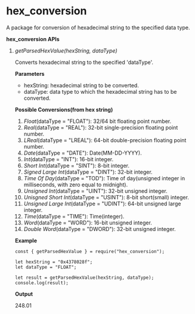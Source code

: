 # hex_conversion

A package for conversion of hexadecimal string to the specified data type.

**hex_conversion APIs**

1. _getParsedHexValue(hexString, dataType)_

   Converts hexadecimal string to the specified 'dataType'.

   **Parameters**

   - hexString: hexadecimal string to be converted.
   - dataType: data type to which the hexadecimal string has to be converted.

   **Possible Conversions(from hex string)**

   1. _Float_(dataType = "FLOAT"): 32/64 bit floating point number.
   2. _Real_(dataType = "REAL"): 32-bit single-precision floating point number.
   3. _LReal_(dataType = "LREAL"): 64-bit double-precision floating point number.
   4. _Date_(dataType = "DATE"): Date(MM-DD-YYYY).
   5. _Int_(dataType = "INT"): 16-bit integer.
   6. _Short Int_(dataType = "SINT"): 8-bit integer.
   7. _Signed Large Int_(dataType = "DINT"): 32-bit integer.
   8. _Time Of Day_(dataType = "TOD"): Time of day(unsigned integer in milliseconds, with zero equal to midnight).
   9. _Unsigned Int_(dataType = "UINT"): 32-bit unsigned integer.
   10. _Unisgned Short Int_(dataType = "USINT"): 8-bit short(small) integer.
   11. _Unsigned Large Int_(dataType = "UDINT"): 64-bit unsigned large integer.
   12. _Time_(dataType = "TIME"): Time(integer).
   13. _Word_(dataType = "WORD"): 16-bit unsigned integer.
   14. _Double Word_(dataType = "DWORD"): 32-bit unsigned integer.

   **Example**

   ```
   const { getParsedHexValue } = require("hex_conversion");

   let hexString = "0x4378028f";
   let dataType = "FLOAT";

   let result = getParsedHexValue(hexString, dataType);
   console.log(result);
   ```

   **Output**

   248.01
